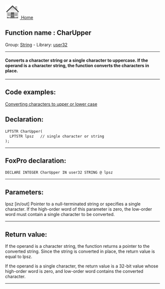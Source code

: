 [<img src="../../images/home.png"> Home ](https://github.com/VFPX/Win32API)  

## Function name : CharUpper
Group: [String](../../functions_group.md#String)  -  Library: [user32](../../libraries.md#user32)  
***  


#### Converts a character string or a single character to uppercase. If the operand is a character string, the function converts the characters in place.
***  


## Code examples:
[Converting characters to upper or lower case](../../samples/sample_075.md)  

## Declaration:
```foxpro  
LPTSTR CharUpper(
  LPTSTR lpsz   // single character or string
);  
```  
***  


## FoxPro declaration:
```foxpro  
DECLARE INTEGER CharUpper IN user32 STRING @ lpsz  
```  
***  


## Parameters:
lpsz 
[in/out] Pointer to a null-terminated string or specifies a single character. If the high-order word of this parameter is zero, the low-order word must contain a single character to be converted.  
***  


## Return value:
If the operand is a character string, the function returns a pointer to the converted string. Since the string is converted in place, the return value is equal to lpsz. 

If the operand is a single character, the return value is a 32-bit value whose high-order word is zero, and low-order word contains the converted character. 
  
***  

